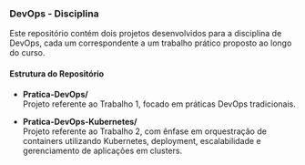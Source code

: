 ### DevOps - Disciplina

Este repositório contém dois projetos desenvolvidos para a disciplina de DevOps, cada um correspondente a um trabalho prático proposto ao longo do curso.

#### Estrutura do Repositório

- **Pratica-DevOps/**  
  Projeto referente ao Trabalho 1, focado em práticas DevOps tradicionais.

- **Pratica-DevOps-Kubernetes/**  
  Projeto referente ao Trabalho 2, com ênfase em orquestração de containers utilizando Kubernetes, deployment, escalabilidade e gerenciamento de aplicações em clusters.
